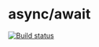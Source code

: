 # async/await

[![Build status](https://ci.appveyor.com/api/projects/status/x5sw10ka0a3ns5xq?svg=true)](https://ci.appveyor.com/project/Kohstantih/async-await-ajs-task-9)
